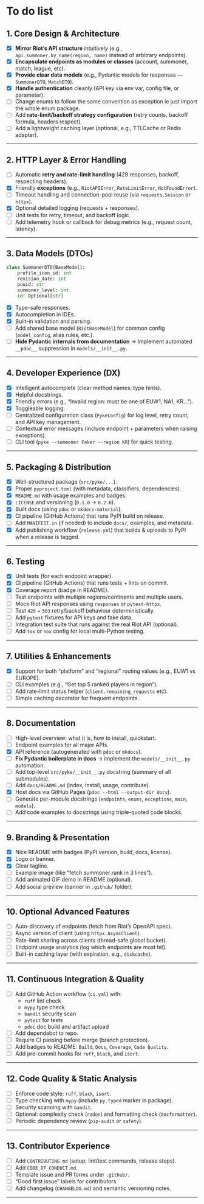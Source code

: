 # To do list

## 1. Core Design & Architecture

* [x] **Mirror Riot’s API structure** intuitively (e.g., `api.summoner.by_name(region, name)` instead of arbitrary endpoints).
* [x] **Encapsulate endpoints as modules or classes** (account, summoner, match, league, etc).
* [x] **Provide clear data models** (e.g., Pydantic models for responses — `SummonerDTO`, `MatchDTO`).
* [x] **Handle authentication** cleanly (API key via env var, config file, or parameter).
* [ ] Change enums to follow the same convention as exception ie just import the whole enum package.
* [ ] Add **rate-limit/backoff strategy configuration** (retry counts, backoff formula, headers respect).
* [ ] Add a lightweight caching layer (optional, e.g., TTLCache or Redis adapter).

---

## 2. HTTP Layer & Error Handling

* [ ] Automatic **retry and rate-limit handling** (429 responses, backoff, respecting headers).
* [x] Friendly **exceptions** (e.g., `RiotAPIError`, `RateLimitError`, `NotFoundError`).
* [ ] Timeout handling and connection-pool reuse (via `requests.Session` or `httpx`).
* [x] Optional detailed logging (requests + responses).
* [ ] Unit tests for retry, timeout, and backoff logic.
* [ ] Add telemetry hook or callback for debug metrics (e.g., request count, latency).

---

## 3. Data Models (DTOs)

```python
class SummonerDTO(BaseModel):
    profile_icon_id: int
    revision_date: int
    puuid: str
    summoner_level: int
    id: Optional[str]
```

* [x] Type-safe responses.
* [x] Autocompletion in IDEs.
* [x] Built-in validation and parsing.
* [ ] Add shared base model (`RiotBaseModel`) for common config (`model_config`, alias rules, etc.).
* [ ] **Hide Pydantic internals from documentation**
  → Implement automated `__pdoc__` suppression in `models/__init__.py`.

---

## 4. Developer Experience (DX)

* [x] Intelligent autocomplete (clear method names, type hints).
* [x] Helpful docstrings.
* [x] Friendly errors (e.g., “Invalid region: must be one of EUW1, NA1, KR…”).
* [x] Toggleable logging.
* [ ] Centralized configuration class (`PykeConfig`) for log level, retry count, and API key management.
* [ ] Contextual error messages (include endpoint + parameters when raising exceptions).
* [ ] CLI tool (`pyke --summoner Faker --region KR`) for quick testing.

---

## 5. Packaging & Distribution

* [x] Well-structured package (`src/pyke/...`).
* [x] Proper `pyproject.toml` (with metadata, classifiers, dependencies).
* [x] `README.md` with usage examples and badges.
* [x] `LICENSE` and versioning (`0.1.0` → `0.2.0`).
* [x] Built docs (using `pdoc` or `mkdocs-material`).
* [x] CI pipeline (GitHub Actions) that runs PyPI build on release.
* [ ] Add `MANIFEST.in` (if needed) to include `docs/`, examples, and metadata.
* [x] Add publishing workflow (`release.yml`) that builds & uploads to PyPI when a release is tagged.

---

## 6. Testing

* [x] Unit tests (for each endpoint wrapper).
* [x] CI pipeline (GitHub Actions) that runs tests + lints on commit.
* [x] Coverage report (badge in README).
* [ ] Test endpoints with multiple regions/continents and multiple users.
* [ ] Mock Riot API responses using `responses` or `pytest-httpx`.
* [ ] Test `429` + `503` retry/backoff behaviour deterministically.
* [ ] Add `pytest` fixtures for API keys and fake data.
* [ ] Integration test suite that runs against the real Riot API (optional).
* [ ] Add `tox` or `nox` config for local multi-Python testing.

---

## 7. Utilities & Enhancements

* [x] Support for both “platform” and “regional” routing values (e.g., EUW1 vs EUROPE).
* [ ] CLI examples (e.g., “Get top 5 ranked players in region”).
* [ ] Add rate-limit status helper (`client.remaining_requests` etc).
* [ ] Simple caching decorator for frequent endpoints.

---

## 8. Documentation

* [ ] High-level overview: what it is, how to install, quickstart.
* [ ] Endpoint examples for all major APIs.
* [x] API reference (autogenerated with `pdoc` or `mkdocs`).
* [ ] **Fix Pydantic boilerplate in docs** → implement the `models/__init__.py` automation.
* [ ] Add top-level `src/pyke/__init__.py` docstring (summary of all submodules).
* [ ] Add `docs/README.md` (index, install, usage, contribute).
* [x] Host docs via GitHub Pages (`pdoc --html --output-dir docs`).
* [ ] Generate per-module docstrings (`endpoints`, `enums`, `exceptions`, `main`, `models`).
* [ ] Add code examples to docstrings using triple-quoted code blocks.

---

## 9. Branding & Presentation

* [x] Nice README with badges (PyPI version, build, docs, license).
* [x] Logo or banner.
* [x] Clear tagline.
* [ ] Example image (like “fetch summoner rank in 3 lines”).
* [ ] Add animated GIF demo in README (optional).
* [ ] Add social preview (banner in `.github/` folder).

---

## 10. Optional Advanced Features

* [ ] Auto-discovery of endpoints (fetch from Riot’s OpenAPI spec).
* [ ] Async version of client (using `httpx.AsyncClient`).
* [ ] Rate-limit sharing across clients (thread-safe global bucket).
* [ ] Endpoint usage analytics (log which endpoints are most hit).
* [ ] Built-in caching layer (with expiration, e.g., `diskcache`).

---

## 11. Continuous Integration & Quality

* [ ] Add GitHub Action workflow (`ci.yml`) with:
  * `ruff` lint check
  * `mypy` type check
  * `bandit` security scan
  * `pytest` for tests
  * `pdoc` doc build and artifact upload
* [ ] Add dependabot to repo.
* [ ] Require CI passing before merge (branch protection).
* [ ] Add badges to README: `Build`, `Docs`, `Coverage`, `Code Quality`.
* [ ] Add pre-commit hooks for `ruff`, `black`, and `isort`.

---

## 12. Code Quality & Static Analysis

* [ ] Enforce code style: `ruff`, `black`, `isort`.
* [ ] Type checking with `mypy` (include `py.typed` marker in package).
* [ ] Security scanning with `bandit`.
* [ ] Optional: complexity check (`radon`) and formatting check (`docformatter`).
* [ ] Periodic dependency review (`pip-audit` or `safety`).

---

## 13. Contributor Experience

* [ ] Add `CONTRIBUTING.md` (setup, lint/test commands, release steps).
* [ ] Add `CODE_OF_CONDUCT.md`.
* [ ] Template issue and PR forms under `.github/`.
* [ ] “Good first issue” labels for contributors.
* [ ] Add changelog (`CHANGELOG.md`) and semantic versioning notes.

---
